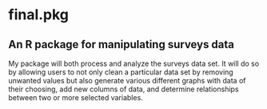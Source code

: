 # final.pkg

## An R package for manipulating surveys data

My package will both process and analyze the surveys data set. It will do so by allowing users to not only clean a particular data set by removing unwanted values but also generate various different graphs with data of their choosing, add new columns of data, and determine relationships between two or more selected variables.
